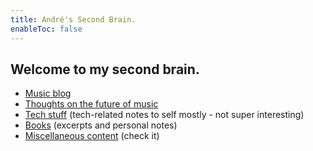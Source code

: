 ```yaml
---
title: André's Second Brain.
enableToc: false
---
```


## Welcome to my second brain. 

- [Music blog](/musicblog) 
- [Thoughts on the future of music](/futureofmusic) 
- [Tech stuff](/musicblog) (tech-related notes to self mostly - not super interesting) 
- [Books](/musicblog) (excerpts and personal notes)
- [Miscellaneous content](/miscellaneous) (check it)